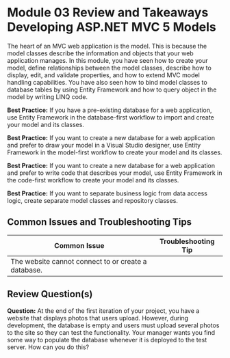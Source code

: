 # Module 03 Review and Takeaways <br> Developing ASP.NET MVC 5 Models

The heart of an MVC web application is the model. This is because the model classes describe the information and objects that your web application manages. In this module, you have seen how to create your model, define relationships between the model classes, describe how to display, edit, and validate properties, and how to extend MVC model handling capabilities. You have also seen how to bind model classes to database tables by using Entity Framework and how to query object in the model by writing LINQ code.

**Best Practice:** If you have a pre-existing database for a web application, use Entity Framework in the database-first workflow to import and create your model and its classes.

**Best Practice:** If you want to create a new database for a web application and prefer to draw your model in a Visual Studio designer, use Entity Framework in the model-first workflow to create your model and its classes.

**Best Practice:** If you want to create a new database for a web application and prefer to write code that describes your model, use Entity Framework in the code-first workflow to create your model and its classes.

**Best Practice:** If you want to separate business logic from data access logic, create separate model classes and repository classes.

## **Common Issues and Troubleshooting Tips**

|Common Issue|Troubleshooting Tip|
|---|---|
|The website cannot connect to or create a database.||

## **Review Question(s)**

**Question:** At the end of the first iteration of your project, you have a website that displays photos that users upload. However, during development, the database is empty and users must upload several photos to the site so they can test the functionality. Your manager wants you find some way to populate the database whenever it is deployed to the test server. How can you do this?
